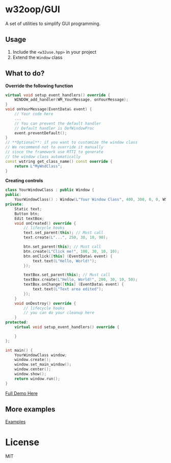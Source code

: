 # w32oop/GUI

A set of utilities to simplify GUI programming.

## Usage

1. Include the `<w32use.hpp>` in your project
2. Extend the `Window` class

## What to do?

**Override the following function**

```cpp
virtual void setup_event_handlers() override {
    WINDOW_add_handler(WM_YourMessage, onYourMessage);
}
void onYourMessage(EventData& event) {
    // Your code here
    ...
    // You can prevent the default handler
    // Default handler is DefWindowProc
    event.preventDefault();
}
// **Optional**: if you want to customize the window class
// We recommend not to override it manually
// since the framework use RTTI to generate
// the window class automatically
const wstring get_class_name() const override {
    return L"MyWndClass";
}
```

**Creating controls**

```cpp
class YourWindowClass : public Window {
public:
    YourWindowClass() : Window(L"Your Window Class", 400, 300, 0, 0, WS_OVERLAPPEDWINDOW) {}
private:
    Static text;
    Button btn;
    Edit textBox;
    void onCreated() override {
        // lifecycle hooks
        text.set_parent(this); // Must call
        text.create(L"...", 250, 30, 10, 90);

        btn.set_parent(this); // Must call
        btn.create(L"Click me!", 100, 30, 10, 10);
        btn.onClick([this] (EventData& event) {
            text.text(L"Hello, World!");
        });

        textBox.set_parent(this); // Must call
        textBox.create(L"Hello, World!", 200, 30, 10, 50);
        textBox.onChange([this] (EventData& event) {
            text.text(L"Text area edited");
        });
    }
    void onDestroy() override {
        // lifecycle hooks
        // you can do your cleanup here
    }
protected:
    virtual void setup_event_handlers() override {

    }
};

int main() { 
    YourWindowClass window;
    window.create();
    window.set_main_window();
    window.center();
    window.show();
    return window.run();
}
```

[Full Demo Here](../.examples/GUI/10.creating-controls/demo.cpp)

## More examples

[Examples](../.examples/GUI/)

# License

MIT
